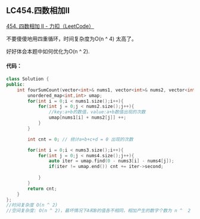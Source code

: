 ## LC454.四数相加Ⅱ

[454. 四数相加 II - 力扣（LeetCode）](https://leetcode.cn/problems/4sum-ii/)

不要傻傻地用四重循环，时间复杂度为O(n ^ 4) 太高了。

好好体会本题中如何优化为O(n ^ 2).

#### 代码：

```c++
class Solution {
public:
    int fourSumCount(vector<int>& nums1, vector<int>& nums2, vector<int>& nums3, vector<int>& nums4) {
        unordered_map<int,int> umap;
        for(int i = 0;i < nums1.size();i++){
            for(int j = 0;j < nums2.size();j++){
                //key:a+b的数值，value:a+b数值出现的次数
                umap[nums1[i] + nums2[j]] ++;
            }
        } 

        int cnt = 0; // 统计a+b+c+d = 0 出现的次数

        for(int i = 0;i < nums3.size();i++){
            for(int j = 0;j < nums4.size();j++){
                auto iter = umap.find(0 - nums3[i] - nums4[j]);
                if(iter != umap.end()) cnt += iter->second;
                
            }
        }
        return cnt;
    }
};
//时间复杂度 O(n ^ 2)
//空间复杂度: O(n ^ 2)，最坏情况下A和B的值各不相同，相加产生的数字个数为 n ^  2
```

